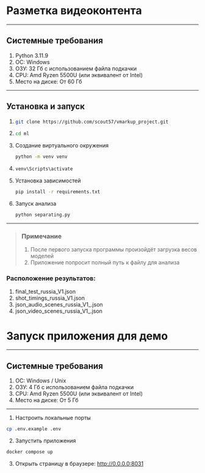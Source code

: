 # Разметка видеоконтента
***

## Системные требования
1. Python 3.11.9
2. OC: Windows
3. ОЗУ: 32 Гб с использованием файла подкачки
4. CPU: Amd Ryzen 5500U (или эквивалент от Intel)
5. Место на диске: От 60 Гб
***

## Установка и запуск

1. ~~~bash 
   git clone https://github.com/scout57/vmarkup_project.git
   ~~~
3. ~~~bash
   cd ml
   ~~~
3. Создание виртуального окружения
   ~~~bash
   python -m venv venv
   ~~~ 
4. ~~~bash
   venv\Scripts\activate
   ~~~
5. Установка зависимостей
   ~~~bash
   pip install -r requirements.txt
   ~~~
6. Запуск анализа
   ~~~bash
   python separating.py
   ~~~
***

> ### Примечание
> 1) После первого запуска программы произойдёт загрузка весов моделей
> 2) Приложение попросит полный путь к файлу для анализа

### Расположение результатов:
1. final_test_russia_V1.json
2. shot_timings_russia_V1.json
3. json_audio_scenes_russia_V1_.json
4. json_video_scenes_russia_V1_.json

# Запуск приложения для демо
***
## Системные требования
1. OC: Windows / Unix
2. ОЗУ: 4 Гб с использованием файла подкачки
3. CPU: Amd Ryzen 5500U (или эквивалент от Intel)
4. Место на диске: От 5 Гб

***
1. Настроить локальные порты
```bash
cp .env.example .env
```
2. Запустить приложения
```bash
docker compose up
```
3. Открыть страницу в браузере: http://0.0.0.0:8031